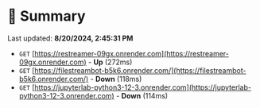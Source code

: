 # 📖 Summary
Last updated: **8/20/2024, 2:45:31 PM**

- `GET` [https://restreamer-09gx.onrender.com](https://restreamer-09gx.onrender.com) - **Up** (272ms)
- `GET` [https://filestreambot-b5k6.onrender.com/](https://filestreambot-b5k6.onrender.com/) - **Down** (118ms)
- `GET` [https://jupyterlab-python3-12-3.onrender.com](https://jupyterlab-python3-12-3.onrender.com) - **Down** (114ms)
